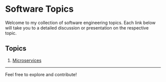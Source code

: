 # Software Topics

Welcome to my collection of software engineering topics. Each link below will take you to a detailed discussion or presentation on the respective topic.

## Topics

1. [Microservices](./topics/microservices/Microservices_Presentation.md)

---

Feel free to explore and contribute!
